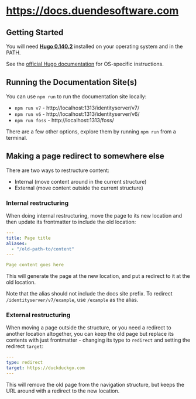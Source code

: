 # https://docs.duendesoftware.com

## Getting Started

You will need [**Hugo 0.140.2**](https://gohugo.io/) installed on your operating system and in the PATH. 

See the [official Hugo documentation](https://gohugo.io/installation/) for OS-specific instructions.

## Running the Documentation Site(s)

You can use `npm run` to run the documentation site locally:

* `npm run v7` - http://localhost:1313/identityserver/v7/
* `npm run v6` - http://localhost:1313/identityserver/v6/
* `npm run foss` - http://localhost:1313/foss/

There are a few other options, explore them by running `npm run` from a terminal.

## Making a page redirect to somewhere else

There are two ways to restructure content:
* Internal (move content around in the current structure)
* External (move content outside the current structure)

### Internal restructuring

When doing internal restructuring, move the page to its new location and then update its frontmatter
to include the old location:

```yaml
---
title: Page title
aliases:
  - "/old-path-to/content"
---

Page content goes here
```

This will generate the page at the new location, and put a redirect to it at the old location.

Note that the alias should not include the docs site prefix. To redirect `/identityserver/v7/example`,
use `/example` as the alias.

### External restructuring

When moving a page outside the structure, or you need a redirect to another location altogether,
you can keep the old page but replace its contents with just frontmatter - changing its type to `redirect`
and setting the redirect `target`:

```yaml
---
type: redirect
target: https://duckduckgo.com
---
```

This will remove the old page from the navigation structure, but keeps the URL around
with a redirect to the new location.